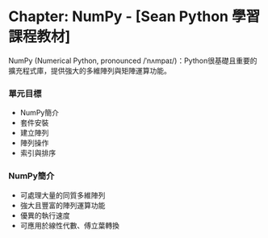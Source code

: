 # Chapter: NumPy - [Sean Python 學習課程教材]
NumPy (Numerical Python, pronounced /ˈnʌmpaɪ/)：Python很基礎且重要的擴充程式庫，提供強大的多維陣列與矩陣運算功能。

### 單元目標
- NumPy簡介
- 套件安裝
- 建立陣列
- 陣列操作
- 索引與排序

### NumPy簡介
- 可處理大量的同質多維陣列
- 強大且豐富的陣列運算功能
- 優異的執行速度
- 可應用於線性代數、傅立葉轉換



